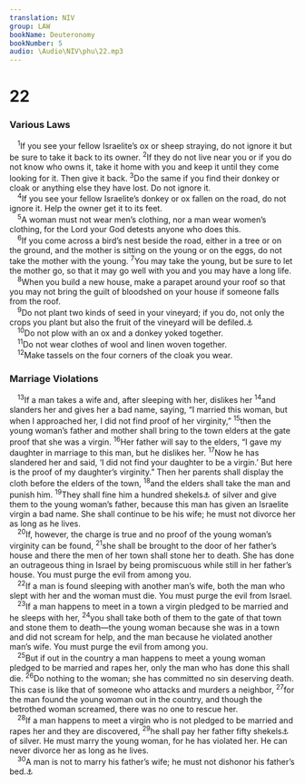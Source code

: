 ```yaml
---
translation: NIV
group: LAW
bookName: Deuteronomy 
bookNumber: 5
audio: \Audio\NIV\phu\22.mp3
---
```


<div class="title"><h1>22</h1><h3>Various Laws </h3></div>
<span class="verse phu_22_1"> <sup>1</sup>If you see your fellow Israelite’s ox or sheep straying, do not ignore it but be sure to take it back to its owner. </span>
<span class="verse phu_22_2"><sup>2</sup>If they do not live near you or if you do not know who owns it, take it home with you and keep it until they come looking for it. Then give it back. </span>
<span class="verse phu_22_3"><sup>3</sup>Do the same if you find their donkey or cloak or anything else they have lost. Do not ignore it. <br/></span>
<span class="verse phu_22_4"> <sup>4</sup>If you see your fellow Israelite’s donkey or ox fallen on the road, do not ignore it. Help the owner get it to its feet. <br/></span>
<span class="verse phu_22_5"> <sup>5</sup>A woman must not wear men’s clothing, nor a man wear women’s clothing, for the Lord your God detests anyone who does this. <br/></span>
<span class="verse phu_22_6"> <sup>6</sup>If you come across a bird’s nest beside the road, either in a tree or on the ground, and the mother is sitting on the young or on the eggs, do not take the mother with the young. </span>
<span class="verse phu_22_7"><sup>7</sup>You may take the young, but be sure to let the mother go, so that it may go well with you and you may have a long life. <br/></span>
<span class="verse phu_22_8"> <sup>8</sup>When you build a new house, make a parapet around your roof so that you may not bring the guilt of bloodshed on your house if someone falls from the roof. <br/></span>
<span class="verse phu_22_9"> <sup>9</sup>Do not plant two kinds of seed in your vineyard; if you do, not only the crops you plant but also the fruit of the vineyard will be defiled.<a data-toggle="tooltip" data-placement="bottom" title="Or be forfeited to the sanctuary">⚓</a><br/></span>
<span class="verse phu_22_10"> <sup>10</sup>Do not plow with an ox and a donkey yoked together. <br/></span>
<span class="verse phu_22_11"> <sup>11</sup>Do not wear clothes of wool and linen woven together. <br/></span>
<span class="verse phu_22_12"> <sup>12</sup>Make tassels on the four corners of the cloak you wear. <br/></span>
<div class="title"><h3>Marriage Violations </h3></div>
<span class="verse phu_22_13"> <sup>13</sup>If a man takes a wife and, after sleeping with her, dislikes her </span>
<span class="verse phu_22_14"><sup>14</sup>and slanders her and gives her a bad name, saying, “I married this woman, but when I approached her, I did not find proof of her virginity,” </span>
<span class="verse phu_22_15"><sup>15</sup>then the young woman’s father and mother shall bring to the town elders at the gate proof that she was a virgin. </span>
<span class="verse phu_22_16"><sup>16</sup>Her father will say to the elders, “I gave my daughter in marriage to this man, but he dislikes her. </span>
<span class="verse phu_22_17"><sup>17</sup>Now he has slandered her and said, ‘I did not find your daughter to be a virgin.’ But here is the proof of my daughter’s virginity.” Then her parents shall display the cloth before the elders of the town, </span>
<span class="verse phu_22_18"><sup>18</sup>and the elders shall take the man and punish him. </span>
<span class="verse phu_22_19"><sup>19</sup>They shall fine him a hundred shekels<a data-toggle="tooltip" data-placement="bottom" title="That is, about 2 1/2 pounds or about 1.2 kilograms">⚓</a> of silver and give them to the young woman’s father, because this man has given an Israelite virgin a bad name. She shall continue to be his wife; he must not divorce her as long as he lives. <br/></span>
<span class="verse phu_22_20"> <sup>20</sup>If, however, the charge is true and no proof of the young woman’s virginity can be found, </span>
<span class="verse phu_22_21"><sup>21</sup>she shall be brought to the door of her father’s house and there the men of her town shall stone her to death. She has done an outrageous thing in Israel by being promiscuous while still in her father’s house. You must purge the evil from among you. <br/></span>
<span class="verse phu_22_22"> <sup>22</sup>If a man is found sleeping with another man’s wife, both the man who slept with her and the woman must die. You must purge the evil from Israel. <br/></span>
<span class="verse phu_22_23"> <sup>23</sup>If a man happens to meet in a town a virgin pledged to be married and he sleeps with her, </span>
<span class="verse phu_22_24"><sup>24</sup>you shall take both of them to the gate of that town and stone them to death—the young woman because she was in a town and did not scream for help, and the man because he violated another man’s wife. You must purge the evil from among you. <br/></span>
<span class="verse phu_22_25"> <sup>25</sup>But if out in the country a man happens to meet a young woman pledged to be married and rapes her, only the man who has done this shall die. </span>
<span class="verse phu_22_26"><sup>26</sup>Do nothing to the woman; she has committed no sin deserving death. This case is like that of someone who attacks and murders a neighbor, </span>
<span class="verse phu_22_27"><sup>27</sup>for the man found the young woman out in the country, and though the betrothed woman screamed, there was no one to rescue her. <br/></span>
<span class="verse phu_22_28"> <sup>28</sup>If a man happens to meet a virgin who is not pledged to be married and rapes her and they are discovered, </span>
<span class="verse phu_22_29"><sup>29</sup>he shall pay her father fifty shekels<a data-toggle="tooltip" data-placement="bottom" title="That is, about 1 1/4 pounds or about 575 grams">⚓</a> of silver. He must marry the young woman, for he has violated her. He can never divorce her as long as he lives. <br/></span>
<span class="verse phu_22_30"> <sup>30</sup>A man is not to marry his father’s wife; he must not dishonor his father’s bed.<a data-toggle="tooltip" data-placement="bottom" title="In Hebrew texts this verse (22:30) is numbered 23:1.">⚓</a><br/></span>
